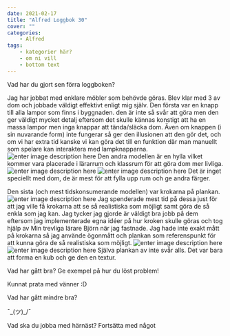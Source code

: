 ```yaml
---
date: 2021-02-17
title: "Alfred Loggbok 30"
cover: ""
categories: 
    - Alfred
tags:
    - kategorier här?
    - om ni vill
    - bottom text
---
```



Vad har du gjort sen förra loggboken?

Jag har jobbat med enklare möbler som behövde göras.
Blev klar med 3 av dom och jobbade väldigt effektivt enligt mig själv.
Den första var en knapp till alla lampor som finns i byggnaden. 
den är inte så svår att göra men den ger väldigt mycket detalj eftersom det skulle kännas konstigt att ha en massa lampor men inga knappar att tända/släcka dom.
Även om knappen (i sin nuvarande form) inte fungerar så ger den illusionen att den gör det, och om vi har extra tid kanske vi kan göra det till en funktion där man manuellt som spelare kan interaktera med lampknapparna.
![enter image description here](https://cdn.discordapp.com/attachments/811586945209204758/811587016356528148/21-02-17_1.png)
Den andra modellen är en hylla vilket kommer vara placerade i lärarrum och klassrum för att göra dom mer livliga. 
![enter image description here](https://cdn.discordapp.com/attachments/811586945209204758/811587028058898442/21-02-17_2.png)
![enter image description here](https://cdn.discordapp.com/attachments/811586945209204758/811587040935411712/21-02-17_3.png)
Det är inget speciellt med dom, de är mest för att fylla upp rum och ge andra färger.

Den sista (och mest tidskonsumerande modellen) var krokarna på plankan.
![enter image description here](https://cdn.discordapp.com/attachments/811586945209204758/811587052717998140/21-02-17_4.png)
Jag spenderade mest tid på dessa just för att jag ville få krokarna att se så realistiska som möjligt samt göra de så enkla som jag kan. Jag tycker jag gjorde är väldigt bra jobb på dem eftersom jag implementerade egna idéer på hur kroken skulle göras och tog hjälp av Min trevliga lärare Björn när jag fastnade. Jag hade inte exakt mått på krokarna så jag använde ögonmått och plankan som referenspunkt för att kunna göra de så realistiska som möjligt.
![enter image description here](https://cdn.discordapp.com/attachments/811586945209204758/811587064058609674/21-02-17_5.png)
![enter image description here](https://cdn.discordapp.com/attachments/811586945209204758/811587076595515422/21-02-17_6.png)
Själva plankan av inte svår alls. Det var bara att forma en kub och ge den en textur. 

Vad har gått bra? Ge exempel på hur du löst problem!

Kunnat prata med vänner :D

Vad har gått mindre bra? 

¯\_(ツ)_/¯

Vad ska du jobba med härnäst?
Fortsätta med något

